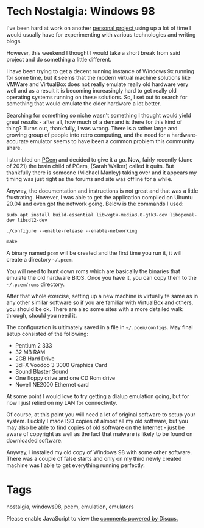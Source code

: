 # Tech Nostalgia: Windows 98

I've been hard at work on another [personal project ](https://github.com/nicc777/acfop) using up a lot of time I would usually have for experimenting with various technologies and writing blogs.

However, this weekend I thought I would take a short break from said project and do something a little different. 

I have been trying to get a decent running instance of Windows 9x running for some time, but it seems that the modern virtual machine solutions like VMWare and VirtualBox does not really emulate really old hardware very well and as a result it is becoming increasingly hard to get really old operating systems running on these solutions. So, I set out to search for something that would emulate the older hardware a lot better. 

Searching for something so niche wasn't something I thought would yield great results - after all, how much of a demand is there for this kind of thing? Turns out, thankfully, I was wrong. There is a rather large and growing group of people into retro computing, and the need for a hardware-accurate emulator seems to have been a common problem this community share.

I stumbled on [PCem](https://pcem-emulator.co.uk/) and decided to give it a go. Now, fairly recently (June of 2021) the brain child of PCem, (Sarah Walker) called it quits. But thankfully there is someone (Michael Manley) taking over and it appears my timing was just right as the forums and site was offline for a while.

Anyway, the documentation and instructions is not great and that was a little frustrating. However, I was able to get the application compiled on Ubuntu 20.04 and even got the network going. Below is the commands I used:

```shell
sudo apt install build-essential libwxgtk-media3.0-gtk3-dev libopenal-dev libsdl2-dev

./configure --enable-release --enable-networking

make
```

A binary named `pcem` will be created and the first time you run it, it will create a directory `~/.pcem`.

You will need to hunt down roms which are basically the binaries that emulate the old hardware BIOS. Once you have it, you can copy them to the `~/.pcem/roms` directory.

After that whole exercise, setting up a new machine is virtually te same as in any other similar software so if you are familiar with VirtualBox and others, you should be ok. There are also some sites with a more detailed walk through, should you need it.

The configuration is ultimately saved in a file in `~/.pcem/configs`. May final setup consisted of the following:

* Pentium 2 333
* 32 MB RAM
* 2GB Hard Drive
* 3dFX Voodoo 3 3000 Graphics Card
* Sound Blaster Sound
* One floppy drive and one CD Rom drive
* Novell NE2000 Ethernet card

At some point I would love to try getting a dialup emulation going, but for now I just relied on my LAN for connectivity. 

Of course, at this point you will need a lot of original software to setup your system. Luckily I made ISO copies of almost all my old software, but you may also be able to find copies of old software on the Internet - just be aware of copyright as well as the fact that malware is likely to be found on downloaded software.

Anyway, I installed my old copy of Windows 98 with some other software. There was a couple of false starts and only on my third newly created machine was I able to get everything running perfectly.



# Tags

nostalgia, windows98, pcem, emulation, emulators

<div id="disqus_thread"></div>
<script>
    /**
    *  RECOMMENDED CONFIGURATION VARIABLES: EDIT AND UNCOMMENT THE SECTION BELOW TO INSERT DYNAMIC VALUES FROM YOUR PLATFORM OR CMS.
    *  LEARN WHY DEFINING THESE VARIABLES IS IMPORTANT: https://disqus.com/admin/universalcode/#configuration-variables    */
    /*
    var disqus_config = function () {
    this.page.url = PAGE_URL;  // Replace PAGE_URL with your page's canonical URL variable
    this.page.identifier = PAGE_IDENTIFIER; // Replace PAGE_IDENTIFIER with your page's unique identifier variable
    };
    */
    (function() { // DON'T EDIT BELOW THIS LINE
    var d = document, s = d.createElement('script');
    s.src = 'https://nicc777.disqus.com/embed.js';
    s.setAttribute('data-timestamp', +new Date());
    (d.head || d.body).appendChild(s);
    })();
</script>
<noscript>Please enable JavaScript to view the <a href="https://disqus.com/?ref_noscript">comments powered by Disqus.</a></noscript>
